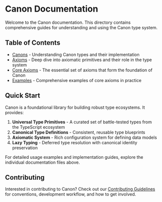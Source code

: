 # Canon Documentation

Welcome to the Canon documentation. This directory contains comprehensive guides for understanding and using the Canon type system.

## Table of Contents

- [Canons](./canons.md) - Understanding Canon types and their implementation
- [Axioms](./axioms.md) - Deep dive into axiomatic primitives and their role in the type system
- [Core Axioms](./core-axioms.md) - The essential set of axioms that form the foundation of Canon
- [Examples](./examples/) - Comprehensive examples of core axioms in practice

## Quick Start

Canon is a foundational library for building robust type ecosystems. It provides:

1. **Universal Type Primitives** - A curated set of battle-tested types from the TypeScript ecosystem
2. **Canonical Type Definitions** - Consistent, reusable type blueprints
3. **Axiomatic System** - Rich configuration system for defining data models
4. **Lazy Typing** - Deferred type resolution with canonical identity preservation

For detailed usage examples and implementation guides, explore the individual documentation files above.

## Contributing

Interested in contributing to Canon? Check out our [Contributing Guidelines](../CONTRIBUTING.md) for conventions, development workflow, and how to get involved.
